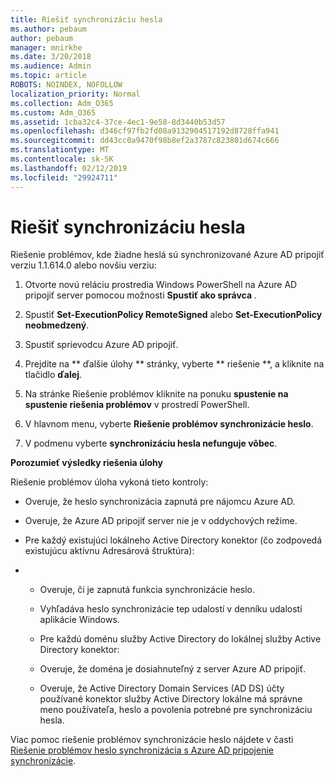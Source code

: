 ```yaml
---
title: Riešiť synchronizáciu hesla
ms.author: pebaum
author: pebaum
manager: mnirkhe
ms.date: 3/20/2018
ms.audience: Admin
ms.topic: article
ROBOTS: NOINDEX, NOFOLLOW
localization_priority: Normal
ms.collection: Adm_O365
ms.custom: Adm_O365
ms.assetid: 1cba32c4-37ce-4ec1-9e58-8d3440b53d57
ms.openlocfilehash: d346cf97fb2fd08a9132904517192d8728ffa941
ms.sourcegitcommit: dd43cc0a9470f98b8ef2a3787c823801d674c666
ms.translationtype: MT
ms.contentlocale: sk-SK
ms.lasthandoff: 02/12/2019
ms.locfileid: "29924711"
---
```

# <a name="troubleshoot-password-synchronization"></a>Riešiť synchronizáciu hesla

Riešenie problémov, kde žiadne heslá sú synchronizované Azure AD pripojiť verziu 1.1.614.0 alebo novšiu verziu:
  
1. Otvorte novú reláciu prostredia Windows PowerShell na Azure AD pripojiť server pomocou možnosti **Spustiť ako správca** . 
    
2. Spustiť **Set-ExecutionPolicy RemoteSigned** alebo **Set-ExecutionPolicy neobmedzený**. 
    
3. Spustiť sprievodcu Azure AD pripojiť.
    
4. Prejdite na ** ďalšie úlohy ** stránky, vyberte ** riešenie **, a kliknite na tlačidlo **ďalej**. 
    
5. Na stránke Riešenie problémov kliknite na ponuku **spustenie na spustenie riešenia problémov** v prostredí PowerShell. 
    
6. V hlavnom menu, vyberte **Riešenie problémov synchronizácie heslo**. 
    
7. V podmenu vyberte **synchronizáciu hesla nefunguje vôbec**. 
    
 **Porozumieť výsledky riešenia úlohy**
  
Riešenie problémov úloha vykoná tieto kontroly:
  
- Overuje, že heslo synchronizácia zapnutá pre nájomcu Azure AD.
    
- Overuje, že Azure AD pripojiť server nie je v oddychových režime.
    
- Pre každý existujúci lokálneho Active Directory konektor (čo zodpovedá existujúcu aktívnu Adresárová štruktúra):
    
- 
  - Overuje, či je zapnutá funkcia synchronizácie heslo.
    
  - Vyhľadáva heslo synchronizácie tep udalostí v denníku udalostí aplikácie Windows.
    
  - Pre každú doménu služby Active Directory do lokálnej služby Active Directory konektor:
    
  - Overuje, že doména je dosiahnuteľný z server Azure AD pripojiť.
    
  - Overuje, že Active Directory Domain Services (AD DS) účty používané konektor služby Active Directory lokálne má správne meno používateľa, heslo a povolenia potrebné pre synchronizáciu hesla.
    
Viac pomoc riešenie problémov synchronizácie heslo nájdete v časti [Riešenie problémov heslo synchronizácia s Azure AD pripojenie synchronizácie](https://docs.microsoft.com/azure/active-directory/connect/active-directory-aadconnectsync-troubleshoot-password-synchronization).
  

